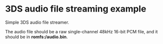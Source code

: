 # 3DS audio file streaming example

Simple 3DS audio file streamer.

The audio file should be a raw single-channel 48kHz 16-bit PCM file, and it should be in **romfs:/audio.bin**.
